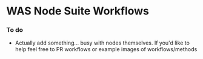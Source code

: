 # WAS Node Suite Workflows

### To do
 - Actually add something... busy with nodes themselves. If you'd like to help feel free to PR workflows or example images of workflows/methods
